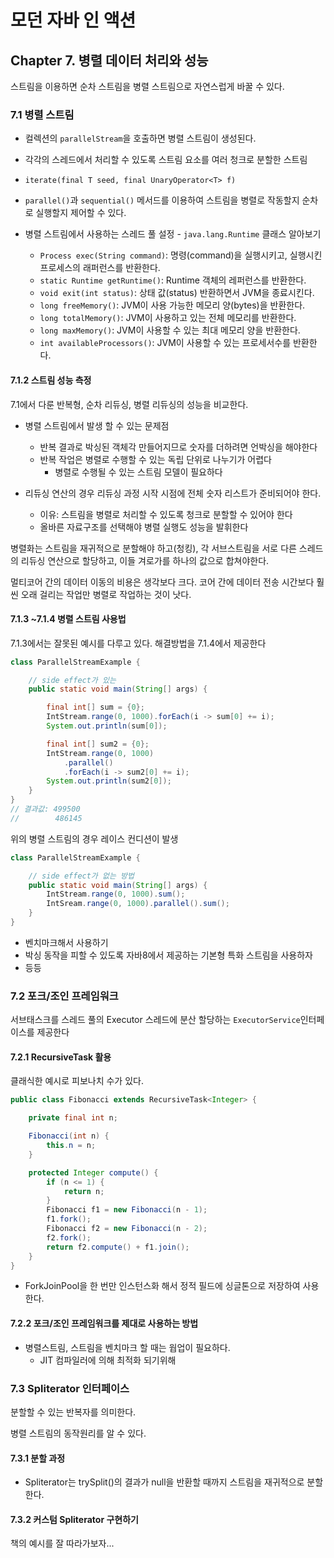 # 모던 자바 인 액션

## Chapter 7. 병렬 데이터 처리와 성능

스트림을 이용하면 순차 스트림을 병렬 스트림으로 자연스럽게 바꿀 수 있다.

### 7.1 병렬 스트림

- 컬렉션의 `parallelStream`을 호출하면 병렬 스트림이 생성된다.
- 각각의 스레드에서 처리할 수 있도록 스트림 요소를 여러 청크로 분할한 스트림

- `iterate(final T seed, final UnaryOperator<T> f)`

- `parallel()`과 `sequential()` 메서드를 이용하여 스트림을 병렬로 작동할지 순차로 실행할지 제어할 수 있다.

- 병렬 스트림에서 사용하는 스레드 풀 설정 - `java.lang.Runtime` 클래스 알아보기
  - `Process exec(String command)`:  명령(command)을 실행시키고, 실행시킨 프로세스의 래퍼런스를 반환한다.
  - `static Runtime getRuntime()`:  Runtime 객체의 레퍼런스를 반환한다.
  - `void exit(int status)`:  상태 값(status) 반환하면서 JVM을 종료시킨다.
  - `long freeMemory()`:  JVM이 사용 가능한 메모리 양(bytes)을 반환한다.
  - `long totalMemory()`:  JVM이 사용하고 있는 전체 메모리를 반환한다.
  - `long maxMemory()`:  JVM이 사용할 수 있는 최대 메모리 양을 반환한다.
  - `int availableProcessors()`: JVM이 사용할 수 있는 프로세서수를 반환한다.

#### 7.1.2 스트림 성능 측정

7.1에서 다룬 반복형, 순차 리듀싱, 병렬 리듀싱의 성능을 비교한다.

- 병렬 스트림에서 발생 할 수 있는 문제점
  - 반복 결과로 박싱된 객체각 만들어지므로 숫자를 더하려면 언박싱을 해야한다
  - 반복 작업은 병렬로 수행할 수 있는 독립 단위로 나누기가 어렵다
    - 병렬로 수행될 수 있는 스트림 모델이 필요하다

- 리듀싱 연산의 경우 리듀싱 과정 시작 시점에 전체 숫자 리스트가 준비되어야 한다.
  - 이유: 스트림을 병렬로 처리할 수 있도록 청크로 분할할 수 있어야 한다
  - 올바른 자료구조를 선택해야 병렬 실행도 성능을 발휘한다

병렬화는 스트림을 재귀적으로 분할해야 하고(청킹), 각 서브스트림을 서로 다른 스레드의 리듀싱 연산으로 할당하고,
이들 겨로가를 하나의 값으로 합쳐야한다.

멀티코어 간의 데이터 이동의 비용은 생각보다 크다. 코어 간에 데이터 전송 시간보다 훨씬 오래 걸리는 작업만 병렬로
작업하는 것이 낫다.

#### 7.1.3 ~7.1.4 병렬 스트림 사용법

7.1.3에서는 잘못된 예시를 다루고 있다. 해결방법을 7.1.4에서 제공한다

```java
class ParallelStreamExample {

    // side effect가 있는
    public static void main(String[] args) {

        final int[] sum = {0};
        IntStream.range(0, 1000).forEach(i -> sum[0] += i);
        System.out.println(sum[0]);

        final int[] sum2 = {0};
        IntStream.range(0, 1000)
            .parallel()
            .forEach(i -> sum2[0] += i);
        System.out.println(sum2[0]);
    }
}
// 결과값: 499500
//        486145
```

위의 병렬 스트림의 경우 레이스 컨디션이 발생

```java
class ParallelStreamExample {

    // side effect가 없는 방법
    public static void main(String[] args) {
        IntStream.range(0, 1000).sum();
        IntSream.range(0, 1000).parallel().sum();
    }
}
```

- 벤치마크해서 사용하기
- 박싱 동작을 피할 수 있도록 자바8에서 제공하는 기본형 특화 스트림을 사용하자
- 등등

### 7.2 포크/조인 프레임워크

서브태스크를 스레드 풀의 Executor 스레드에 분산 할당하는 `ExecutorService`인터페이스를 제공한다

#### 7.2.1 RecursiveTask 활용

클래식한 예시로 피보나치 수가 있다.

```java
public class Fibonacci extends RecursiveTask<Integer> {

    private final int n;

    Fibonacci(int n) {
        this.n = n;
    }

    protected Integer compute() {
        if (n <= 1) {
            return n;
        }
        Fibonacci f1 = new Fibonacci(n - 1);
        f1.fork();
        Fibonacci f2 = new Fibonacci(n - 2);
        f2.fork();
        return f2.compute() + f1.join();
    }
}
```

- ForkJoinPool을 한 번만 인스턴스화 해서 정적 필드에 싱글톤으로 저장하여 사용한다.

#### 7.2.2 포크/조인 프레임워크를 제대로 사용하는 방법

- 병렬스트림, 스트림을 벤치마크 할 때는 웝업이 필요하다.
  - JIT 컴파일러에 의해 최적화 되기위해

### 7.3 Spliterator 인터페이스

분할할 수 있는 반복자를 의미한다.

병렬 스트림의 동작원리를 알 수 있다.

#### 7.3.1 분할 과정

- Spliterator는 trySplit()의 결과가 null을 반환할 때까지 스트림을 재귀적으로 분할한다.

#### 7.3.2 커스텀 Spliterator 구현하기

책의 예시를 잘 따라가보자...
